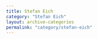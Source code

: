 ```yaml
---
title: Stefan Eich
category: "Stefan Eich"
layout: archive-categories
permalink: "category/stefan-eich"
---
```

